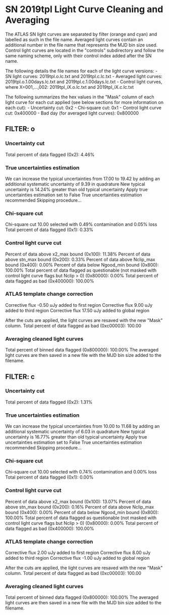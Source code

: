 # SN 2019tpl Light Curve Cleaning and Averaging

The ATLAS SN light curves are separated by filter (orange and cyan) and labelled as such in the file name. Averaged light curves contain an additional number in the file name that represents the MJD bin size used. Control light curves are located in the "controls" subdirectory and follow the same naming scheme, only with their control index added after the SN name.

The following details the file names for each of the light curve versions:
	- SN light curves: 2019tpl.o.lc.txt and 2019tpl.c.lc.txt
	- Averaged light curves: 2019tpl.o.1.00days.lc.txt and 2019tpl.c.1.00days.lc.txt
	- Control light curves, where X=001,...,002: 2019tpl_iX.o.lc.txt and 2019tpl_iX.c.lc.txt

The following summarizes the hex values in the "Mask" column of each light curve for each cut applied (see below sections for more information on each cut): 
	- Uncertainty cut: 0x2
	- Chi-square cut: 0x1
	- Control light curve cut: 0x400000
	- Bad day (for averaged light curves): 0x800000

## FILTER: o

### Uncertainty cut
Total percent of data flagged (0x2): 4.46%

### True uncertainties estimation
We can increase the typical uncertainties from 17.00 to 19.42 by adding an additional systematic uncertainty of 9.39 in quadrature
New typical uncertainty is 14.24% greater than old typical uncertainty
Apply true uncertainties estimation set to False
True uncertainties estimation recommended
Skipping procedure...

### Chi-square cut
Chi-square cut 10.00 selected with 0.49% contamination and 0.05% loss
Total percent of data flagged (0x1): 0.33%

### Control light curve cut
Percent of data above x2_max bound (0x100): 11.38%
Percent of data above stn_max bound (0x200): 0.33%
Percent of data above Nclip_max bound (0x400): 0.00%
Percent of data below Ngood_min bound (0x800): 100.00%
Total percent of data flagged as questionable (not masked with control light curve flags but Nclip > 0) (0x80000): 0.00%
Total percent of data flagged as bad (0x400000): 100.00%

### ATLAS template change correction
Corrective flux -0.50 uJy added to first region
Corrective flux 9.00 uJy added to third region
Corrective flux 17.50 uJy added to global region

After the cuts are applied, the light curves are resaved with the new "Mask" column.
Total percent of data flagged as bad (0xc00003): 100.00

### Averaging cleaned light curves
Total percent of binned data flagged (0x800000): 100.00%
The averaged light curves are then saved in a new file with the MJD bin size added to the filename.

## FILTER: c

### Uncertainty cut
Total percent of data flagged (0x2): 1.31%

### True uncertainties estimation
We can increase the typical uncertainties from 10.00 to 11.68 by adding an additional systematic uncertainty of 6.03 in quadrature
New typical uncertainty is 16.77% greater than old typical uncertainty
Apply true uncertainties estimation set to False
True uncertainties estimation recommended
Skipping procedure...

### Chi-square cut
Chi-square cut 10.00 selected with 0.74% contamination and 0.00% loss
Total percent of data flagged (0x1): 0.00%

### Control light curve cut
Percent of data above x2_max bound (0x100): 13.07%
Percent of data above stn_max bound (0x200): 0.16%
Percent of data above Nclip_max bound (0x400): 0.00%
Percent of data below Ngood_min bound (0x800): 100.00%
Total percent of data flagged as questionable (not masked with control light curve flags but Nclip > 0) (0x80000): 0.00%
Total percent of data flagged as bad (0x400000): 100.00%

### ATLAS template change correction
Corrective flux 2.00 uJy added to first region
Corrective flux 8.00 uJy added to third region
Corrective flux -1.00 uJy added to global region

After the cuts are applied, the light curves are resaved with the new "Mask" column.
Total percent of data flagged as bad (0xc00003): 100.00

### Averaging cleaned light curves
Total percent of binned data flagged (0x800000): 100.00%
The averaged light curves are then saved in a new file with the MJD bin size added to the filename.